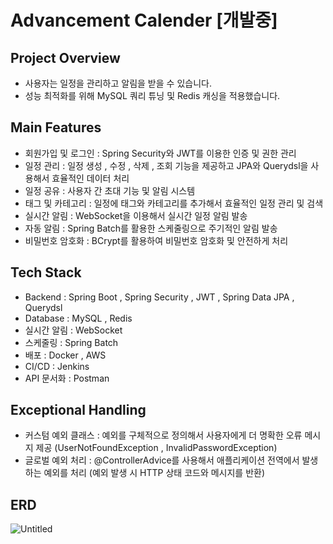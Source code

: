 # Advancement Calender [개발중]
## Project Overview
- 사용자는 일정을 관리하고 알림을 받을 수 있습니다.
- 성능 최적화를 위해 MySQL 쿼리 튜닝 및 Redis 캐싱을 적용했습니다.

## Main Features
- 회원가입 및 로그인 : Spring Security와 JWT를 이용한 인증 및 권한 관리
- 일정 관리 : 일정 생성 , 수정 , 삭제 , 조회 기능을 제공하고 JPA와 Querydsl을 사용해서 효율적인 데이터 처리
- 일정 공유 : 사용자 간 초대 기능 및 알림 시스템
- 태그 및 카테고리 : 일정에 태그와 카테고리를 추가해서 효율적인 일정 관리 및 검색
- 실시간 알림 : WebSocket을 이용해서 실시간 일정 알림 발송
- 자동 알림 : Spring Batch를 활용한 스케줄링으로 주기적인 알림 발송
- 비밀번호 암호화 : BCrypt를 활용하여 비밀번호 암호화 및 안전하게 처리

## Tech Stack
- Backend : Spring Boot , Spring Security , JWT , Spring Data JPA , Querydsl
- Database : MySQL , Redis
- 실시간 알림 : WebSocket
- 스케줄링 : Spring Batch
- 배포 : Docker , AWS
- CI/CD : Jenkins
- API 문서화 : Postman

## Exceptional Handling
- 커스텀 예외 클래스 : 예외를 구체적으로 정의해서 사용자에게 더 명확한 오류 메시지 제공 (UserNotFoundException , InvalidPasswordException)
- 글로벌 예외 처리 : @ControllerAdvice를 사용해서 애플리케이션 전역에서 발생하는 예외를 처리 (예외 발생 시 HTTP 상태 코드와 메시지를 반환)

## ERD
![Untitled](https://github.com/user-attachments/assets/e0e6e123-8bd1-4ea5-b5c8-92c5eef6efec)
